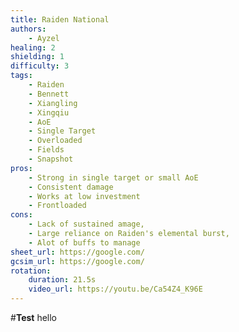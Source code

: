 ```yaml
---
title: Raiden National
authors:
    - Ayzel
healing: 2
shielding: 1
difficulty: 3
tags:
    - Raiden
    - Bennett
    - Xiangling
    - Xingqiu
    - AoE
    - Single Target
    - Overloaded
    - Fields
    - Snapshot
pros:
    - Strong in single target or small AoE
    - Consistent damage
    - Works at low investment
    - Frontloaded
cons:
    - Lack of sustained amage,
    - Large reliance on Raiden's elemental burst,
    - Alot of buffs to manage
sheet_url: https://google.com/
gcsim_url: https://google.com/
rotation:
    duration: 21.5s
    video_url: https://youtu.be/Ca54Z4_K96E
---
```


#**Test** hello